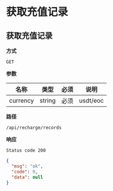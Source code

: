 # 获取充值记录

## 获取充值记录

**方式**

`GET`

**参数**

|  名称  |  类型  | 必须 |               说明               |
| :----: | :----: | :--: | :------------------------------: |
| currency | string | 必须 | usdt/eoc |

**路径**

`/api/recharge/records`

**响应**

`Status code 200`

```json
{
  "msg": "ok",
  "code": 0,
  "data": null
}
```

